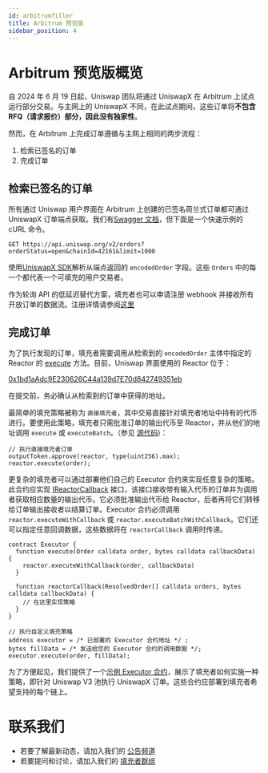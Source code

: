 ```yaml
---
id: arbitrumfiller
title: Arbitrum 预览版
sidebar_position: 4
---
```


# Arbitrum 预览版概览
自 2024 年 6 月 19 日起，Uniswap 团队将通过 UniswapX 在 Arbitrum 上试点运行部分交易。与主网上的 UniswapX 不同，在此试点期间，这些订单将**不包含 RFQ（请求报价）部分，因此没有独家性**。

然而，在 Arbitrum 上完成订单遵循与主网上相同的两步流程：
1. 检索已签名的订单  
2. 完成订单

## 检索已签名的订单
所有通过 Uniswap 用户界面在 Arbitrum 上创建的已签名荷兰式订单都可通过 UniswapX 订单端点获取。我们有[Swagger 文档](https://api.uniswap.org/v2/uniswapx/docs)，但下面是一个快速示例的 cURL 命令。

```
GET https://api.uniswap.org/v2/orders?orderStatus=open&chainId=42161&limit=1000
```

使用[UniswapX SDK](https://github.com/Uniswap/sdks/tree/main/sdks/uniswapx-sdk)解析从端点返回的 `encodedOrder` 字段。这些 `Orders` 中的每一个都代表一个可填充的用户交易者。

作为轮询 API 的低延迟替代方案，填充者也可以申请注册 webhook 并接收所有开放订单的数据流。注册详情请参阅[这里](./webhooks)

## 完成订单
为了执行发现的订单，填充者需要调用从检索到的 `encodedOrder` 主体中指定的 Reactor 的 [execute](https://github.com/Uniswap/UniswapX/blob/main/src/reactors/BaseReactor.sol#L31) 方法。目前，Uniswap 界面使用的 Reactor 位于：

[0x1bd1aAdc9E230626C44a139d7E70d842749351eb](https://arbiscan.io/address/0x1bd1aAdc9E230626C44a139d7E70d842749351eb)

在提交前，务必确认从检索到的订单中获得的地址。

最简单的填充策略被称为 `直接填充者`，其中交易直接针对填充者地址中持有的代币进行。要使用此策略，填充者只需批准订单的输出代币至 Reactor，并从他们的地址调用 `execute` 或 `executeBatch`。（参见 [源代码](https://github.com/Uniswap/UniswapX/blob/v2.0.0-deploy/src/reactors/BaseReactor.sol))：

```solidity
// 执行直接填充者订单
outputToken.approve(reactor, type(uint256).max);
reactor.execute(order);
```

更复杂的填充者可以通过部署他们自己的 Executor 合约来实现任意复杂的策略。此合约应实现 [IReactorCallback](https://github.com/Uniswap/UniswapX/blob/v2.0.0-deploy/src/interfaces/IReactorCallback.sol) 接口，该接口接收带有输入代币的订单并为调用者获取相应数量的输出代币。它必须批准输出代币给 Reactor，后者再将它们转移给订单输出接收者以结算订单。Executor 合约必须调用 `reactor.executeWithCallback` 或 `reactor.executeBatchWithCallback`。它们还可以指定任意回调数据，这些数据将在 `reactorCallback` 调用时传递。

```solidity
contract Executor {
  function execute(Order calldata order, bytes calldata callbackData) {
    reactor.executeWithCallback(order, callbackData)
  }

  function reactorCallback(ResolvedOrder[] calldata orders, bytes calldata callbackData) {
    // 在这里实现策略
  }
}

// 执行自定义填充策略
address executor = /* 已部署的 Executor 合约地址 */ ;
bytes fillData = /* 发送给您的 Executor 合约的调用数据 */;
executor.execute(order, fillData);
```

为了方便起见，我们提供了一个[示例 Executor 合约](https://github.com/Uniswap/UniswapX/blob/v2.0.0-deploy/src/sample-executors/SwapRouter02Executor.sol)，展示了填充者如何实施一种策略，即针对 Uniswap V3 池执行 UniswapX 订单。这些合约应部署到填充者希望支持的每个链上。


# 联系我们
- 若要了解最新动态，请加入我们的 [公告频道](https://t.me/uniswapx_fillers)
- 若要提问和讨论，请加入我们的 [填充者群组](https://t.me/uniswapx_fillers_discussion)